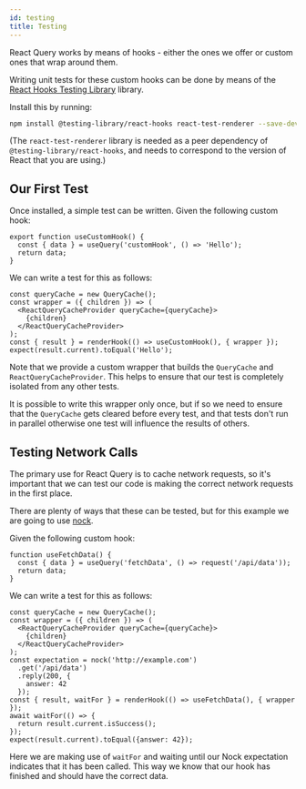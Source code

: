 ```yaml
---
id: testing
title: Testing
---
```


React Query works by means of hooks - either the ones we offer or custom ones that wrap around them.

Writing unit tests for these custom hooks can be done by means of the [React Hooks Testing Library](https://react-hooks-testing-library.com/) library.

Install this by running:

```sh
npm install @testing-library/react-hooks react-test-renderer --save-dev
```

(The `react-test-renderer` library is needed as a peer dependency of `@testing-library/react-hooks`, and needs to correspond to the version of React that you are using.)

## Our First Test

Once installed, a simple test can be written. Given the following custom hook:

```
export function useCustomHook() {
  const { data } = useQuery('customHook', () => 'Hello');
  return data;
}
```

We can write a test for this as follows:

```
const queryCache = new QueryCache();
const wrapper = ({ children }) => (
  <ReactQueryCacheProvider queryCache={queryCache}>
    {children}
  </ReactQueryCacheProvider>
);
const { result } = renderHook(() => useCustomHook(), { wrapper });
expect(result.current).toEqual('Hello');
```

Note that we provide a custom wrapper that builds the `QueryCache` and `ReactQueryCacheProvider`. This helps to ensure that our test is completely isolated from any other tests.

It is possible to write this wrapper only once, but if so we need to ensure that the `QueryCache` gets cleared before every test, and that tests don't run in parallel otherwise one test will influence the results of others.

## Testing Network Calls

The primary use for React Query is to cache network requests, so it's important that we can test our code is making the correct network requests in the first place.

There are plenty of ways that these can be tested, but for this example we are going to use [nock](https://www.npmjs.com/package/nock).

Given the following custom hook:

```
function useFetchData() {
  const { data } = useQuery('fetchData', () => request('/api/data'));
  return data;
}
```

We can write a test for this as follows:

```
const queryCache = new QueryCache();
const wrapper = ({ children }) => (
  <ReactQueryCacheProvider queryCache={queryCache}>
    {children}
  </ReactQueryCacheProvider>
);
const expectation = nock('http://example.com')
  .get('/api/data')
  .reply(200, {
    answer: 42
  });
const { result, waitFor } = renderHook(() => useFetchData(), { wrapper });
await waitFor(() => {
  return result.current.isSuccess();
});
expect(result.current).toEqual({answer: 42});
```

Here we are making use of `waitFor` and waiting until our Nock expectation indicates that it has been called. This way we know that our hook has finished and should have the correct data.
